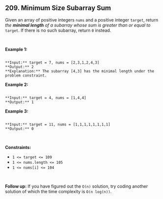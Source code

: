 ## 209. Minimum Size Subarray Sum


Given an array of positive integers `nums` and a positive integer `target`, return *the **minimal length** of a* *subarray* *whose sum is greater than or equal to* `target`. If there is no such subarray, return `0` instead.


 


**Example 1:**



```

**Input:** target = 7, nums = [2,3,1,2,4,3]
**Output:** 2
**Explanation:** The subarray [4,3] has the minimal length under the problem constraint.

```

**Example 2:**



```

**Input:** target = 4, nums = [1,4,4]
**Output:** 1

```

**Example 3:**



```

**Input:** target = 11, nums = [1,1,1,1,1,1,1,1]
**Output:** 0

```

 


**Constraints:**


* `1 <= target <= 109`
* `1 <= nums.length <= 105`
* `1 <= nums[i] <= 104`


 


**Follow up:** If you have figured out the `O(n)` solution, try coding another solution of which the time complexity is `O(n log(n))`.